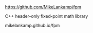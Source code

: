 https://github.com/MikeLankamp/fpm

C++ header-only fixed-point math library

mikelankamp.github.io/fpm

